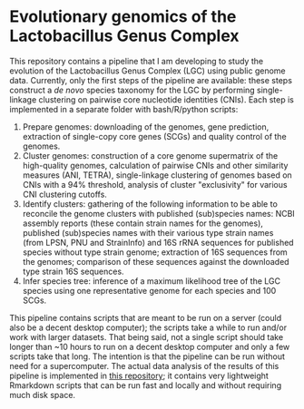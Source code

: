 # Evolutionary genomics of the Lactobacillus Genus Complex 

This repository contains a pipeline that I am developing to study the evolution of the Lactobacillus Genus Complex (LGC) using public genome data. Currently, only the first steps of the pipeline are available: these steps construct a _de novo_ species taxonomy for the LGC by performing single-linkage clustering on pairwise core nucleotide identities (CNIs). Each step is implemented in a separate folder with bash/R/python scripts: 

1) Prepare genomes: downloading of the genomes, gene prediction, extraction of single-copy core genes (SCGs) and quality control of the genomes. 
2) Cluster genomes: construction of a core genome supermatrix of the high-quality genomes, calculation of pairwise CNIs and other similarity measures (ANI, TETRA), single-linkage clustering of genomes based on CNIs with a 94% threshold, analysis of cluster "exclusivity" for various CNI clustering cutoffs. 
3) Identify clusters: gathering of the following information to be able to reconcile the genome clusters with published (sub)species names: NCBI assembly reports (these contain strain names for the genomes), published (sub)species names with their various type strain names (from LPSN, PNU and StrainInfo) and 16S rRNA sequences for published species without type strain genome; extraction of 16S sequences from the genomes; comparison of these sequences against the downloaded type strain 16S sequences. 
4) Infer species tree: inference of a maximum likelihood tree of the LGC species using one representative genome for each species and 100 SCGs.

This pipeline contains scripts that are meant to be run on a server (could also be a decent desktop computer); the scripts take a while to run and/or work with larger datasets. That being said, not a single script should take longer than ~10 hours to run on a decent desktop computer and only a few scripts take that long. The intention is that the pipeline can be run without need for a supercomputer. The actual data analysis of the results of this pipeline is implemented in [this repository](https://github.com/SWittouck/lgc_species_taxonomy); it contains very lightweight Rmarkdown scripts that can be run fast and locally and without requiring much disk space.
